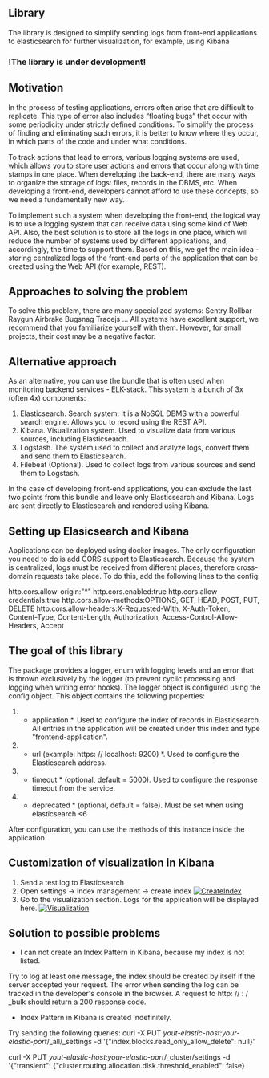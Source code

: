 ## Library
The library is designed to simplify sending logs from front-end applications to elasticsearch for further visualization, for example, using Kibana

### !The library is under development!

## Motivation
In the process of testing applications, errors often arise that are difficult to replicate. This type of error also includes “floating bugs” that occur with some periodicity under strictly defined conditions. To simplify the process of finding and eliminating such errors, it is better to know where they occur, in which parts of the code and under what conditions.

To track actions that lead to errors, various logging systems are used, which allows you to store user actions and errors that occur along with time stamps in one place. When developing the back-end, there are many ways to organize the storage of logs: files, records in the DBMS, etc. When developing a front-end, developers cannot afford to use these concepts, so we need a fundamentally new way.

To implement such a system when developing the front-end, the logical way is to use a logging system that can receive data using some kind of Web API. Also, the best solution is to store all the logs in one place, which will reduce the number of systems used by different applications, and, accordingly, the time to support them. Based on this, we get the main idea - storing centralized logs of the front-end parts of the application that can be created using the Web API (for example, REST).

## Approaches to solving the problem
To solve this problem, there are many specialized systems:
Sentry
Rollbar
Raygun
Airbrake
Bugsnag
Tracejs
...
All systems have excellent support, we recommend that you familiarize yourself with them. However, for small projects, their cost may be a negative factor.

## Alternative approach
As an alternative, you can use the bundle that is often used when monitoring backend services - ELK-stack. This system is a bunch of 3x (often 4x) components:

1. Elasticsearch. Search system. It is a NoSQL DBMS with a powerful search engine. Allows you to record using the REST API.
2. Kibana. Visualization system. Used to visualize data from various sources, including Elasticsearch.
3. Logstash. The system used to collect and analyze logs, convert them and send them to Elasticsearch.
4. Filebeat (Optional). Used to collect logs from various sources and send them to Logstash.

In the case of developing front-end applications, you can exclude the last two points from this bundle and leave only Elasticsearch and Kibana. Logs are sent directly to Elasticsearch and rendered using Kibana.

## Setting up Elasicsearch and Kibana
Applications can be deployed using docker images. The only configuration you need to do is add CORS support to Elasticsearch. Because the system is centralized, logs must be received from different places, therefore cross-domain requests take place. To do this, add the following lines to the config:

http.cors.allow-origin:"*"
http.cors.enabled:true
http.cors.allow-credentials:true
http.cors.allow-methods:OPTIONS, GET, HEAD, POST, PUT, DELETE
http.cors.allow-headers:X-Requested-With, X-Auth-Token, Content-Type, Content-Length, Authorization, Access-Control-Allow-Headers, Accept

## The goal of this library
The package provides a logger, enum with logging levels and an error that is thrown exclusively by the logger (to prevent cyclic processing and logging when writing error hooks).
The logger object is configured using the config object. This object contains the following properties:

1. * application *. Used to configure the index of records in Elasticsearch. All entries in the application will be created under this index and type "frontend-application".
2. * url (example: https: // localhost: 9200) *. Used to configure the Elasticsearch address.
3. * timeout * (optional, default = 5000). Used to configure the response timeout from the service.
4. * deprecated * (optional, default = false). Must be set when using elasticsearch <6

After configuration, you can use the methods of this instance inside the application.

## Customization of visualization in Kibana
1. Send a test log to Elasticsearch
2. Open settings → index management → create index
[![CreateIndex](https://raw.githubusercontent.com/Rsengo/js-elastic-logging/master/screenshots/CreateIndex.png "CreateIndex")](https://raw.githubusercontent.com/Rsengo/js-elastic-logging/master/screenshots/CreateIndex.png "CreateIndex")
3. Go to the visualization section. Logs for the application will be displayed here.
[![Visualization](https://raw.githubusercontent.com/Rsengo/js-elastic-logging/master/screenshots/LogsVisualization.png "Visualization")](https://raw.githubusercontent.com/Rsengo/js-elastic-logging/master/screenshots/LogsVisualization.png "Visualization")

## Solution to possible problems
- I can not create an Index Pattern in Kibana, because my index is not listed.

Try to log at least one message, the index should be created by itself if the server accepted your request. The error when sending the log can be tracked in the developer's console in the browser. A request to http: // <your-elastic-host>: <elastic-port> / _bulk should return a 200 response code.

- Index Pattern in Kibana is created indefinitely.

Try sending the following queries:
curl -X PUT *yout-elastic-host:your-elastic-port*/_all/_settings -d '{"index.blocks.read_only_allow_delete": null}'

curl -X PUT *yout-elastic-host:your-elastic-port*/_cluster/settings -d '{"transient": {"cluster.routing.allocation.disk.threshold_enabled": false}
